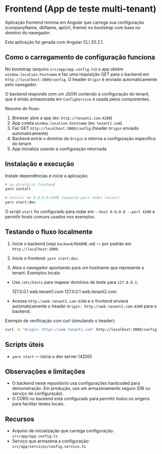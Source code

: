 # Frontend (App de teste multi-tenant)

Aplicação frontend mínima em Angular que carrega sua configuração (companyName, dbName, apiUrl, theme) no bootstrap com base no domínio do navegador.

Esta aplicação foi gerada com Angular CLI 20.2.1.

## Como o carregamento de configuração funciona

No bootstrap (arquivo `src/app/app.config.ts`) o app obtém `window.location.hostname` e faz uma requisição GET para o backend em `http://localhost:3000/config`. O header `Origin` é enviado automaticamente pelo navegador.

O backend responde com um JSON contendo a configuração do tenant, que é então armazenada em `ConfigService` e usada pelos componentes.

Resumo do fluxo:

1. Browser abre a app (ex: `http://tenant1.com:4200`)
2. App coleta `window.location.hostname` (ex: `tenant1.com`)
3. Faz GET `http://localhost:3000/config` (header `Origin` enviado automaticamente)
4. Backend extrai o domínio do `Origin` e retorna a configuração específica do tenant
5. App inicializa usando a configuração retornada

## Instalação e execução

Instale dependências e inicie a aplicação:

```bash
# no diretório frontend
yarn install

# iniciar em 0.0.0.0:4200 (exposto para redes locais)
yarn start:dev
```

O script `start` foi configurado para rodar em `--host 0.0.0.0 --port 4200` e permitir hosts comuns usados nos exemplos.

## Testando o fluxo localmente

1. Inicie o backend (veja `backend/README.md`) — por padrão em `http://localhost:3000`.
2. Inicie o frontend: `yarn start:dev`.

3. Abra o navegador apontando para um hostname que represente o tenant. Exemplos locais:

- Use `/etc/hosts` para mapear domínios de teste para `127.0.0.1`:

	127.0.0.1 web.tenant1.com
	127.0.0.1 web.tenant2.com

- Acesse `http://web.tenant1.com:4200` e o frontend enviará automaticamente o header `Origin: http://web.tenant1.com:4200` para o backend.

Exemplo de verificação com curl (simulando o header):

```bash
curl -H "Origin: https://web.tenant1.com" http://localhost:3000/config
```

## Scripts úteis

- `yarn start` — inicia o dev server (4200)

## Observações e limitações

- O backend neste repositório usa configurações hardcoded para demonstração. Em produção, use um armazenamento seguro (DB ou serviço de configuração).
- O CORS no backend está configurado para permitir todos os origens para facilitar testes locais.

## Recursos

- Arquivo de inicialização que carrega configuração: `src/app/app.config.ts`
- Serviço que armazena a configuração: `src/app/services/config.service.ts`

